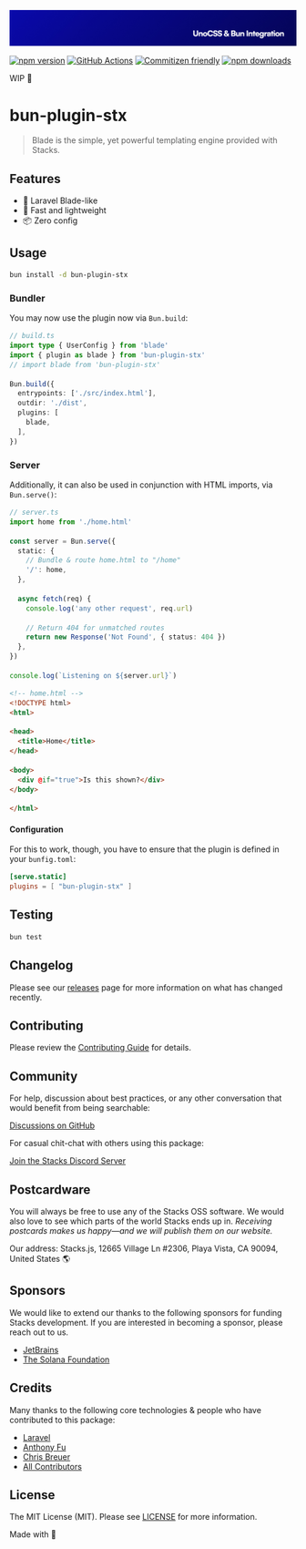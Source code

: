 ![Social Card of Bun Plugin blade](https://github.com/stacksjs/bun-plugin-stx/blob/main/.github/art/cover.jpg)

[![npm version][npm-version-src]][npm-version-href]
[![GitHub Actions][github-actions-src]][github-actions-href]
[![Commitizen friendly](https://img.shields.io/badge/commitizen-friendly-brightgreen.svg)](http://commitizen.github.io/cz-cli/)
[![npm downloads][npm-downloads-src]][npm-downloads-href]
<!-- [![Codecov][codecov-src]][codecov-href] -->

WIP 🚧

# bun-plugin-stx

> Blade is the simple, yet powerful templating engine provided with Stacks.

## Features

- 🦋 Laravel Blade-like
- 🚀 Fast and lightweight
- 📦 Zero config

## Usage

```bash
bun install -d bun-plugin-stx
```

### Bundler

You may now use the plugin now via `Bun.build`:

```ts
// build.ts
import type { UserConfig } from 'blade'
import { plugin as blade } from 'bun-plugin-stx'
// import blade from 'bun-plugin-stx'

Bun.build({
  entrypoints: ['./src/index.html'],
  outdir: './dist',
  plugins: [
    blade,
  ],
})
```

### Server

Additionally, it can also be used in conjunction with HTML imports, via `Bun.serve()`:

```ts
// server.ts
import home from './home.html'

const server = Bun.serve({
  static: {
    // Bundle & route home.html to "/home"
    '/': home,
  },

  async fetch(req) {
    console.log('any other request', req.url)

    // Return 404 for unmatched routes
    return new Response('Not Found', { status: 404 })
  },
})

console.log(`Listening on ${server.url}`)
```

```html
<!-- home.html -->
<!DOCTYPE html>
<html>

<head>
  <title>Home</title>
</head>

<body>
  <div @if="true">Is this shown?</div>
</body>

</html>
```

#### Configuration

For this to work, though, you have to ensure that the plugin is defined in your `bunfig.toml`:

```toml
[serve.static]
plugins = [ "bun-plugin-stx" ]
```

## Testing

```bash
bun test
```

## Changelog

Please see our [releases](https://github.com/stacksjs/bun-plugin-stx/releases) page for more information on what has changed recently.

## Contributing

Please review the [Contributing Guide](https://github.com/stacksjs/contributing) for details.

## Community

For help, discussion about best practices, or any other conversation that would benefit from being searchable:

[Discussions on GitHub](https://github.com/stacksjs/stacks/discussions)

For casual chit-chat with others using this package:

[Join the Stacks Discord Server](https://discord.gg/stacksjs)

## Postcardware

You will always be free to use any of the Stacks OSS software. We would also love to see which parts of the world Stacks ends up in. _Receiving postcards makes us happy—and we will publish them on our website._

Our address: Stacks.js, 12665 Village Ln #2306, Playa Vista, CA 90094, United States 🌎

## Sponsors

We would like to extend our thanks to the following sponsors for funding Stacks development. If you are interested in becoming a sponsor, please reach out to us.

- [JetBrains](https://www.jetbrains.com/)
- [The Solana Foundation](https://solana.com/)

## Credits

Many thanks to the following core technologies & people who have contributed to this package:

- [Laravel](https://laravel.com)
- [Anthony Fu](https://github.com/antfu)
- [Chris Breuer](https://github.com/chrisbbreuer)
- [All Contributors](../../contributors)

## License

The MIT License (MIT). Please see [LICENSE](https://github.com/stacksjs/bun-plugin-stx/tree/main/LICENSE.md) for more information.

Made with 💙

<!-- Badges -->
[npm-version-src]: <https://img.shields.io/npm/v/bun-plugin-stx?style=flat-square>
[npm-version-href]: <https://npmjs.com/package/bun-plugin-stx>
[npm-downloads-src]: <https://img.shields.io/npm/dm/bun-plugin-stx?style=flat-square>
[npm-downloads-href]: <https://npmjs.com/package/bun-plugin-stx>
[github-actions-src]: <https://img.shields.io/github/actions/workflow/status/stacksjs/bun-plugin-stx/ci.yml?style=flat-square&branch=main>
[github-actions-href]: <https://github.com/stacksjs/bun-plugin-stx/actions?query=workflow%3Aci>

<!-- [codecov-src]: https://img.shields.io/codecov/c/gh/stacksjs/bun-plugin-stx/main?style=flat-square
[codecov-href]: https://codecov.io/gh/stacksjs/bun-plugin-stx -->
